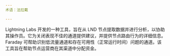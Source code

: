 ```yaml
---
术语：法拉戴

---
```

Lightning Labs 开发的一种工具，旨在从 LND 节点提取数据并进行分析，以协助其操作员。它为关闭表现不佳的通道提供建议，并提供节点路由行为的详细信息。Faraday 可帮助识别低流量通道和存在可用性（正常运行时间）问题的通道。该工具旨在帮助节点运营商在其渠道中分配资金。